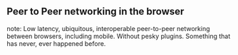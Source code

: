 ##  Peer to Peer networking in the browser

note:
    Low latency, ubiquitous, interoperable peer-to-peer networking between
    browsers, including mobile. Without pesky plugins. Something that has
    never, ever happened before.
